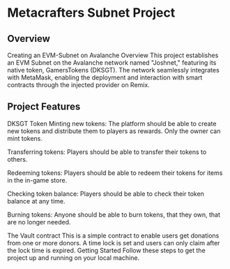 # Metacrafters Subnet Project

## Overview
Creating an EVM-Subnet on Avalanche Overview This project establishes an EVM Subnet on the Avalanche network named "Joshnet," featuring its native token, GamersTokens (DKSGT). The network seamlessly integrates with MetaMask, enabling the deployment and interaction with smart contracts through the injected provider on Remix.

## Project Features
 DKSGT Token
Minting new tokens: The platform should be able to create new tokens and distribute them to players as rewards. Only the owner can mint tokens.

Transferring tokens: Players should be able to transfer their tokens to others.

Redeeming tokens: Players should be able to redeem their tokens for items in the in-game store.

Checking token balance: Players should be able to check their token balance at any time.

Burning tokens: Anyone should be able to burn tokens, that they own, that are no longer needed.

The Vault contract
This is a simple contract to enable users get donations from one or more donors. A time lock is set and users can only claim after the lock time is expired.
Getting Started
Follow these steps to get the project up and running on your local machine.

